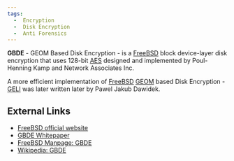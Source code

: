 ```yaml
---
tags:
  -  Encryption
  -  Disk Encryption
  -  Anti Forensics
---
```

**GBDE** - GEOM Based Disk Encryption - is a
[FreeBSD](freebsd.md) block device-layer disk encryption that
uses 128-bit [AES](aes.md) designed and implemented by
Poul-Henning Kamp and Network Associates Inc.

A more efficient implementation of [FreeBSD](freebsd.md)
[GEOM](geom.md) based Disk Encryption - [GELI](GELI "wikilink")
was later written later by Pawel Jakub Dawidek.

## External Links

- [FreeBSD official website](http://www.freebsd.org)
- [GBDE Whitepaper](http://phk.freebsd.dk/pubs/bsdcon-03.gbde.paper.pdf)
- [FreeBSD Manpage:
  GBDE](http://www.freebsd.org/cgi/man.cgi?query=gbde&apropos=0&sektion=8&manpath=FreeBSD+6.2-RELEASE&format=html)
- [Wikipedia: GBDE](http://en.wikipedia.org/wiki/GBDE)